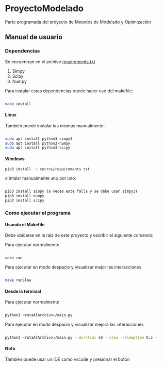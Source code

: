 # ProyectoModelado

Parte programada del proyecto de Metodos de Modelado y Optimización

## Manual de usuario

### Dependencias

Se encuentran en el archivo [requirements.txt](./source/requirements.txt)

1. Simpy
2. Scipy
3. Numpy

Para instalar estas dependencias puede hacer uso del makefile:

``` bash

make install

```

#### Linux

También puede instalar las mismas manualmente:

``` bash

sudo apt install python3-simpy3
sudo apt install python3-numpy
sudo apt install python3-scipy

```

#### Windows

``` bash
pip3 install -r source/requirements.txt

```

o intalar manualmente uno por uno:

``` bash

pip3 install simpy (a veces este falla y se debe usar simpy3)
pip3 install numpy
pip3 install scipy

```

### Como ejecutar el programa

#### Usando el Makefile

Debe ubicarse en la raiz de este proyecto y escribir el siguiente comando:

Para ejecutar normalmente

``` bash

make run

```

Para ejecutar en modo despacio y visualizar mejor las interacciones

``` bash

make runSlow

```

#### Desde la terminal

Para ejecutar normalmente

``` bash

python3 <rutaAlArchivo>/main.py

```

Para ejecutar en modo despacio y visualizar mejora las interacciones

``` bash

python3 <rutaAlArchivo>/main.py --duration 50 --slow --sleeptime 0.5 --runs 2

```

#### Nota

También puede usar un IDE como vscode y presionar el botón

